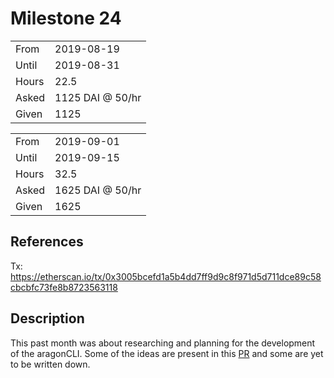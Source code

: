 # Milestone 24

|       |                  |
| ----- | ---------------- |
| From  | 2019-08-19       |
| Until | 2019-08-31       |
| Hours | 22.5             |
| Asked | 1125 DAI @ 50/hr |
| Given | 1125             |

|       |                  |
| ----- | ---------------- |
| From  | 2019-09-01       |
| Until | 2019-09-15       |
| Hours | 32.5             |
| Asked | 1625 DAI @ 50/hr |
| Given | 1625             |

## References

Tx: <https://etherscan.io/tx/0x3005bcefd1a5b4dd7ff9d9c8f971d5d711dce89c58cbcbfc73fe8b8723563118>

## Description

This past month was about researching and planning for the development of the aragonCLI.
Some of the ideas are present in this [PR](https://github.com/aragon/aragon-cli/pull/709) and some are yet to be written down.

